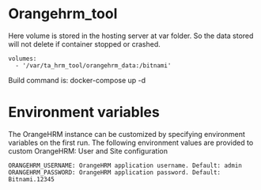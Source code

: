 # Orangehrm_tool

Here volume is stored in the hosting server at var folder. So the data stored will not delete if container stopped or crashed. 

    volumes:
      - '/var/ta_hrm_tool/orangehrm_data:/bitnami'

Build command is: docker-compose up -d

# Environment variables

The OrangeHRM instance can be customized by specifying environment variables on the first run. The following environment values are provided to custom OrangeHRM:
User and Site configuration

    ORANGEHRM_USERNAME: OrangeHRM application username. Default: admin
    ORANGEHRM_PASSWORD: OrangeHRM application password. Default: Bitnami.12345

